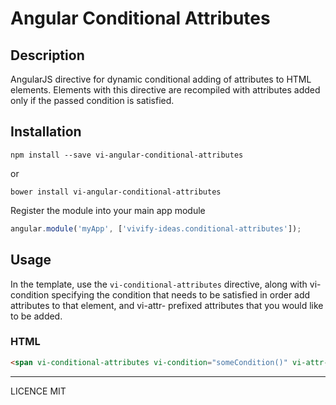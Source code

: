 # Angular Conditional Attributes

## Description

AngularJS directive for dynamic conditional adding of attributes to HTML elements. Elements with this directive are recompiled with attributes added only if the passed condition is satisfied.

## Installation

```
npm install --save vi-angular-conditional-attributes
```

or

```
bower install vi-angular-conditional-attributes
```

Register the module into your main app module

```javascript
angular.module('myApp', ['vivify-ideas.conditional-attributes']);
```

## Usage

In the template, use the `vi-conditional-attributes` directive,
along with vi-condition specifying the condition that needs to be satisfied in order add attributes to that element, and vi-attr- prefixed attributes that you would like to be added.

### HTML

```html
<span vi-conditional-attributes vi-condition="someCondition()" vi-attr-ng-click="doSomething()" vi-attr-title="Some title.">Example</span>
```

---

LICENCE MIT